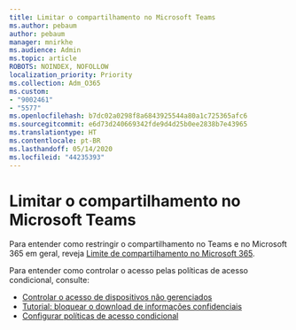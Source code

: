 ```yaml
---
title: Limitar o compartilhamento no Microsoft Teams
ms.author: pebaum
author: pebaum
manager: mnirkhe
ms.audience: Admin
ms.topic: article
ROBOTS: NOINDEX, NOFOLLOW
localization_priority: Priority
ms.collection: Adm_O365
ms.custom:
- "9002461"
- "5577"
ms.openlocfilehash: b7dc02a0298f8a6843925544a80a1c725365afc6
ms.sourcegitcommit: e6d73d240669342fde9d4d25b0ee2838b7e43965
ms.translationtype: HT
ms.contentlocale: pt-BR
ms.lasthandoff: 05/14/2020
ms.locfileid: "44235393"
---
```

# <a name="limit-sharing-in-microsoft-teams"></a>Limitar o compartilhamento no Microsoft Teams

Para entender como restringir o compartilhamento no Teams e no Microsoft 365 em geral, reveja [Limite de compartilhamento no Microsoft 365](https://docs.microsoft.com/microsoft-365/solutions/microsoft-365-limit-sharing?view=o365-worldwide).

Para entender como controlar o acesso pelas políticas de acesso condicional, consulte:

- [Controlar o acesso de dispositivos não gerenciados](https://docs.microsoft.com/sharepoint/control-access-from-unmanaged-devices)
- [Tutorial: bloquear o download de informações confidenciais](https://docs.microsoft.com/cloud-app-security/use-case-proxy-block-session-aad)
- [Configurar políticas de acesso condicional](https://docs.microsoft.com/microsoft-365/business/set-up-conditional-access-policies?view=o365-worldwide)
